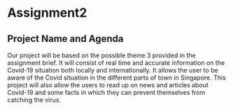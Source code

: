 # Assignment2

Project Name and Agenda
------------ 
Our project will be based on the possible theme 3 provided in the assignment brief. It will consist of real time and accurate information on the Covid-19 situation both locally and internationally. It allows the user to be aware of the Covid situation in the different parts of town in Singapore. This project will also allow the users to read up on news and articles about Covid-19 and some facts in which they can prevent themselves from catching the virus.
